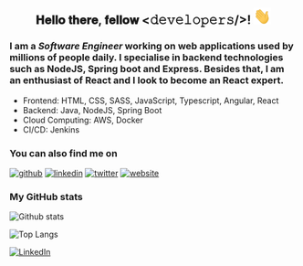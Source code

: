 <div align="center">
<h2> 𝐇𝐞𝐥𝐥𝐨 𝐭𝐡𝐞𝐫𝐞, 𝐟𝐞𝐥𝐥𝐨𝐰 <𝚍𝚎𝚟𝚎𝚕𝚘𝚙𝚎𝚛𝚜/>! <img src="https://github.com/ABSphreak/ABSphreak/blob/master/gifs/Hi.gif" width="30px"></h2>
</div>

### I am a *Software Engineer* working on web applications used by millions of people daily. I specialise in backend technologies such as NodeJS, Spring boot and Express. Besides that, I am an enthusiast of React and I look to become an React expert.


* Frontend: HTML, CSS, SASS, JavaScript, Typescript, Angular, React
* Backend: Java, NodeJS, Spring Boot
* Cloud Computing: AWS, Docker
* CI/CD: Jenkins


### You can also find me on
[<img src='https://cdn.jsdelivr.net/npm/simple-icons@3.0.1/icons/github.svg' alt='github' height='40'>](https://github.com/sheelarajeshkumar)  [<img src='https://cdn.jsdelivr.net/npm/simple-icons@3.0.1/icons/linkedin.svg' alt='linkedin' height='40'>](https://www.linkedin.com/in/rajeshkumarsheela/)  [<img src='https://cdn.jsdelivr.net/npm/simple-icons@3.0.1/icons/twitter.svg' alt='twitter' height='40'>](https://twitter.com/@sheelarajeshk)  [<img src='https://cdn.jsdelivr.net/npm/simple-icons@3.0.1/icons/icloud.svg' alt='website' height='40'>](https://rajeshkumarsheela.surge.sh/)  

### My GitHub stats
![Github stats](https://github-readme-stats.vercel.app/api?username=sheelarajeshkumar&show_icons=true)

![Top Langs](https://github-readme-stats.vercel.app/api/top-langs/?username=sheelarajeshkumar&layout=compact)
<!-- 
<h4 align="center">Visitor's count :eyes:</h4>

<p align="center"><img src="https://profile-counter.glitch.me/sheelarajeshkumar/count.svg" alt="AnhellO :: Visitor's Count" /></p>
-->
<!-- <div align="center"> -->
<a href="https://www.linkedin.com/in/rajeshkumarsheela/" target="_blank"><img src="https://img.shields.io/badge/LinkedIn-%230077B5.svg?&style=flat-square&logo=linkedin&logoColor=white" alt="LinkedIn"></a>
<!-- </div> -->
